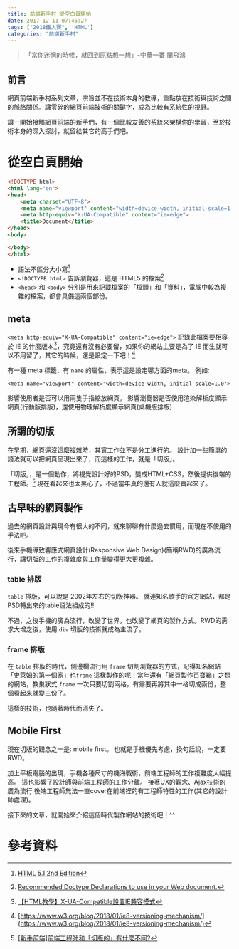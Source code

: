 ```yaml
---
title: 前端新手村 從空白頁開始
date: 2017-12-11 07:46:27
tags: ["2018鐵人賽", 'HTML']
categories: "前端新手村"
---
```


> 「當你迷惘的時候，就回到原點想一想」-中華一番 蘭飛鴻


## 前言

網頁前端新手村系列文章，宗旨並不在技術本身的教導，重點放在技術與技術之間的脈胳關係。讓零碎的網頁前端技術的關鍵字，成為比較有系統性的視野。

讓一開始接觸網頁前端的新手們，有一個比較友善的系統來架構你的學習，至於技術本身的深入探討，就留給其它的高手們吧。

# 從空白頁開始


```html
<!DOCTYPE html>
<html lang="en">
<head>
    <meta charset="UTF-8">
    <meta name="viewport" content="width=device-width, initial-scale=1.0">
    <meta http-equiv="X-UA-Compatible" content="ie=edge">
    <title>Document</title>
</head>
<body>

</body>
</html>
```


- 語法不區分大小寫[^1]
- `<!DOCTYPE html>` 告訴瀏覽器，這是 HTML5 的檔案[^2]
- `<head>` 和 `<body>` 分別是用來記載檔案的「檔頭」和「資料」，電腦中較為複雜的檔案，都會具備這兩個部份。

## meta
`<meta http-equiv="X-UA-Compatible" content="ie=edge">` 記錄此檔案要相容於 IE 的什麼版本[^3]，究竟還有沒有必要留，如果你的網站主要是為了 IE 而生就可以不用留了，其它的時候，還是設定一下吧！[^4]

有一種 meta 標籤，有 `name` 的屬性，表示這是設定哪方面的meta。
例如:
```
<meta name="viewport" content="width=device-width, initial-scale=1.0">
```
影響使用者是否可以用兩隻手指縮放網頁。
影響瀏覽器是否使用渲染解析度顯示網頁(行動版排版)，還使用物理解析度顯示網頁(桌機版排版)

## 所謂的切版

在早期，網頁還沒這麼複雜時，其實工作並不是分工進行的。
設計加一些簡單的語法就可以把網頁呈現出來了，而這樣的工作，就是「切版」。

「切版」，是一個動作，將視覺設計好的PSD，變成HTML+CSS，然後提供後端的工程師。[^5] 現在看起來也太黑心了，不過當年真的還有人就這麼賣起來了。

## 古早味的網頁製作

過去的網頁設計與現今有很大的不同，就來聊聊有什麼過去慣用，而現在不使用的手法吧。

後來手機導致響應式網頁設計(Responsive Web Design)(簡稱RWD)的廣為流行，讓切版的工作的複雜度與工作量變得更大更複雜。

### table 排版

`table` 排版，可以說是 2002年左右的切版神器。
就連知名歌手的官方網站，都是PSD轉出來的table語法組成的!!

不過，之後手機的廣為流行，改變了世界，也改變了網頁的製作方式。RWD的需求大增之後，使用 `div` 切版的技術就成為主流了。

### frame 排版

在 `table` 排版的時代，側邊欄流行用 `frame` 切割瀏覽器的方式，記得知名網站「史萊姆的第一個家」也`frame` 這樣製作的呢！當年還有「網頁製作百寶箱」之類的網站，教巢狀式 `frame` 一次只要切割兩格，有需要再將其中一格切成兩份，整個看起來就變三份了。

這樣的技術，也隨著時代而消失了。

## Mobile First

現在切版的觀念之一是: mobile first。
也就是手機優先考慮，換句話說，一定要 RWD。

加上平板電腦的出現，手機各種尺寸的機海戰術，前端工程師的工作複雜度大幅提高。
這也影響了設計師與前端工程師的工作分離。
接著UX的觀念、Ajax技術的廣為流行
後端工程師無法一直cover在前端裡的有工程師特性的工作(其它的設計師處理)。

接下來的文章，就開始來介紹這個時代製作網站的技術吧！^^


# 參考資料

[^1]: [HTML 5.1 2nd Edition](https://www.w3.org/TR/html5/syntax.html#doctype)
[^2]: [Recommended Doctype Declarations to use in your Web document.](https://www.w3.org/QA/2002/04/valid-dtd-list.html)
[^3]: [【HTML教學】X-UA-Compatible設置IE兼容模式](http://injerry.pixnet.net/blog/post/57042465-%E3%80%90html%E6%95%99%E5%AD%B8%E3%80%91x-ua-compatible%E8%A8%AD%E7%BD%AEie%E5%85%BC%E5%AE%B9%E6%A8%A1%E5%BC%8F)
[^4]: [https://www.w3.org/blog/2018/01/ie8-versioning-mechanism/](https://www.w3.org/blog/2018/01/ie8-versioning-mechanism/)
[^5]: [[新手前端]前端工程師和「切版的」有什麼不同?](https://blog.chibc.net/learning/uibeginner-daily/829)
